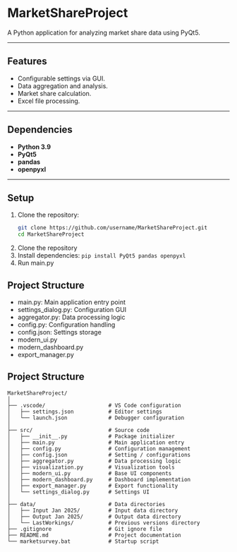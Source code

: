 # **MarketShareProject**

A Python application for analyzing market share data using PyQt5.

---

## **Features**
- Configurable settings via GUI.
- Data aggregation and analysis.
- Market share calculation.
- Excel file processing.

---

## **Dependencies**
- **Python 3.9**
- **PyQt5**
- **pandas**
- **openpyxl**

---

## **Setup**

1. Clone the repository:
   ```bash
   git clone https://github.com/username/MarketShareProject.git
   cd MarketShareProject
1. Clone the repository
2. Install dependencies:
   ```pip install PyQt5 pandas openpyxl```
3. Run main.py

## Project Structure
- main.py: Main application entry point
- settings_dialog.py: Configuration GUI
- aggregator.py: Data processing logic
- config.py: Configuration handling
- config.json: Settings storage
- modern_ui.py
- modern_dashboard.py
- export_manager.py


## Project Structure

```plaintext
MarketShareProject/
│
├── .vscode/                    # VS Code configuration
│   ├── settings.json           # Editor settings
│   └── launch.json             # Debugger configuration
│
├── src/                        # Source code
│   ├── __init__.py             # Package initializer
│   ├── main.py                 # Main application entry
│   ├── config.py               # Configuration management
│   ├── config.json             # Setting / configurations
│   ├── aggregator.py           # Data processing logic
│   ├── visualization.py        # Visualization tools
│   ├── modern_ui.py            # Base UI components
│   ├── modern_dashboard.py     # Dashboard implementation
│   ├── export_manager.py       # Export functionality
│   └── settings_dialog.py      # Settings UI
│
├── data/                       # Data directories
│   ├── Input Jan 2025/         # Input data directory
│   ├── Output Jan 2025/        # Output data directory
│   └── LastWorkings/           # Previous versions directory
├── .gitignore                  # Git ignore file
├── README.md                   # Project documentation
└── marketsurvey.bat            # Startup script
